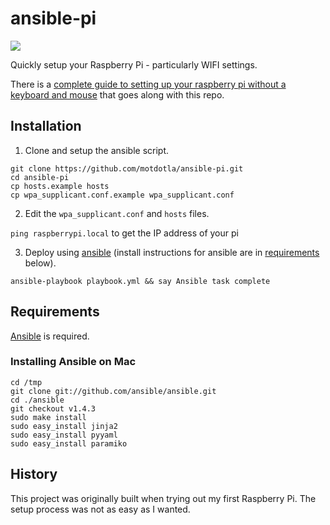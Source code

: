 # ansible-pi

![](https://raw.github.com/motdotla/ansible-pi/master/ansible-pi.jpg)

Quickly setup your Raspberry Pi - particularly WIFI settings.

There is a [complete guide to setting up your raspberry pi without a keyboard and mouse](http://sendgrid.com/blog/complete-guide-set-raspberry-pi-without-keyboard-mouse/) that goes along with this repo.

## Installation

1. Clone and setup the ansible script. 

  ```
  git clone https://github.com/motdotla/ansible-pi.git
  cd ansible-pi
  cp hosts.example hosts
  cp wpa_supplicant.conf.example wpa_supplicant.conf
  ```

2. Edit the `wpa_supplicant.conf` and `hosts` files.
  
  `ping raspberrypi.local` to get the IP address of your pi

3. Deploy using [ansible](http://www.ansible.com) (install instructions for ansible are in [requirements](#requirements) below).

  ```
  ansible-playbook playbook.yml && say Ansible task complete
  ```

## Requirements

[Ansible](http://www.ansible.com/) is required. 

### Installing Ansible on Mac

```
cd /tmp
git clone git://github.com/ansible/ansible.git
cd ./ansible
git checkout v1.4.3
sudo make install
sudo easy_install jinja2 
sudo easy_install pyyaml
sudo easy_install paramiko
```

## History

This project was originally built when trying out my first Raspberry Pi. The setup process was not as easy as I wanted.
